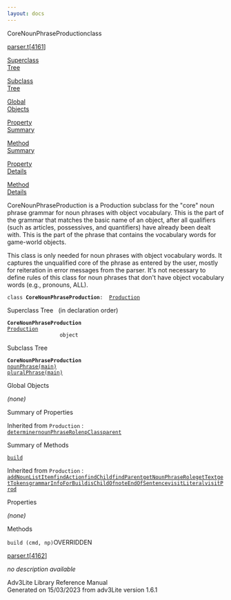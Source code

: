 ```yaml
---
layout: docs
---
```

<span class="title">CoreNounPhraseProduction</span><span class="type">class</span>

[parser.t](../file/parser.t.html)\[[4161](../source/parser.t.html#4161)\]

[Superclass  
Tree](#_SuperClassTree_)

[Subclass  
Tree](#_SubClassTree_)

[Global  
Objects](#_ObjectSummary_)

[Property  
Summary](#_PropSummary_)

[Method  
Summary](#_MethodSummary_)

[Property  
Details](#_Properties_)

[Method  
Details](#_Methods_)



CoreNounPhraseProduction is a Production subclass for the "core" noun
phrase grammar for noun phrases with object vocabulary. This is the part
of the grammar that matches the basic name of an object, after all
qualifiers (such as articles, possessives, and quantifiers) have already
been dealt with. This is the part of the phrase that contains the
vocabulary words for game-world objects.

This class is only needed for noun phrases with object vocabulary words.
It captures the unqualified core of the phrase as entered by the user,
mostly for reiteration in error messages from the parser. It's not
necessary to define rules of this class for noun phrases that don't have
object vocabulary words (e.g., pronouns, ALL).

`class `**`CoreNounPhraseProduction`**` :   `[`Production`](../object/Production.html)



<span id="_SuperClassTree_"></span>



<span class="hdln">Superclass Tree</span>   (in declaration order)



**`CoreNounPhraseProduction`**  
[`Production`](../object/Production.html)  
`                 object`  
<span id="_SubClassTree_"></span>



<span class="hdln">Subclass Tree</span>  



**`CoreNounPhraseProduction`**  
[`nounPhrase(main)`](../object/nounPhrase(main).html)  
[`pluralPhrase(main)`](../object/pluralPhrase(main).html)  
<span id="_ObjectSummary_"></span>



<span class="hdln">Global Objects</span>  



*(none)* <span id="_PropSummary_"></span>



<span class="hdln">Summary of Properties</span>  





Inherited from `Production` :  
[`determiner`](../object/Production.html#determiner)[`nounPhraseRole`](../object/Production.html#nounPhraseRole)[`npClass`](../object/Production.html#npClass)[`parent`](../object/Production.html#parent)

<span id="_MethodSummary_"></span>



<span class="hdln">Summary of Methods</span>  



[`build`](#build)

Inherited from `Production` :  
[`addNounListItem`](../object/Production.html#addNounListItem)[`findAction`](../object/Production.html#findAction)[`findChild`](../object/Production.html#findChild)[`findParent`](../object/Production.html#findParent)[`getNounPhraseRole`](../object/Production.html#getNounPhraseRole)[`getText`](../object/Production.html#getText)[`getTokens`](../object/Production.html#getTokens)[`grammarInfoForBuild`](../object/Production.html#grammarInfoForBuild)[`isChildOf`](../object/Production.html#isChildOf)[`noteEndOfSentence`](../object/Production.html#noteEndOfSentence)[`visitLiteral`](../object/Production.html#visitLiteral)[`visitProd`](../object/Production.html#visitProd)

<span id="_Properties_"></span>



<span class="hdln">Properties</span>  



*(none)* <span id="_Methods_"></span>



<span class="hdln">Methods</span>  



<span id="build"></span>

`build (cmd, np)`<span class="rem">OVERRIDDEN</span>

[parser.t](../file/parser.t.html)\[[4162](../source/parser.t.html#4162)\]



*no description available*





Adv3Lite Library Reference Manual  
Generated on 15/03/2023 from adv3Lite version 1.6.1


